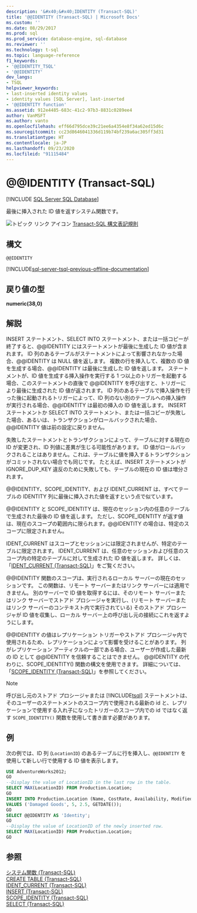 ```yaml
---
description: '&#x40;&#x40;IDENTITY (Transact-SQL)'
title: '@@IDENTITY (Transact-SQL) | Microsoft Docs'
ms.custom: ''
ms.date: 08/29/2017
ms.prod: sql
ms.prod_service: database-engine, sql-database
ms.reviewer: ''
ms.technology: t-sql
ms.topic: language-reference
f1_keywords:
- '@@IDENTITY_TSQL'
- '@@IDENTITY'
dev_langs:
- TSQL
helpviewer_keywords:
- last-inserted identity values
- identity values [SQL Server], last-inserted
- '@@IDENTITY function'
ms.assetid: 912e4485-683c-41c2-97b3-8831c0289ee4
author: VanMSFT
ms.author: vanto
ms.openlocfilehash: eff66d795dce39c21ee6a4354e8f34a62ed15d6c
ms.sourcegitcommit: cc23d8646041336d119b74bf239a6ac305ff3d31
ms.translationtype: HT
ms.contentlocale: ja-JP
ms.lasthandoff: 09/23/2020
ms.locfileid: "91115484"
---
```

# <a name="x40x40identity-transact-sql"></a>&#x40;&#x40;IDENTITY (Transact-SQL)
[!INCLUDE [SQL Server SQL Database](../../includes/applies-to-version/sql-asdb.md)]

  最後に挿入された ID 値を返すシステム関数です。  
  
 ![トピック リンク アイコン](../../database-engine/configure-windows/media/topic-link.gif "トピック リンク アイコン") [Transact-SQL 構文表記規則](../../t-sql/language-elements/transact-sql-syntax-conventions-transact-sql.md)  
  
## <a name="syntax"></a>構文  
  
```syntaxsql  
@@IDENTITY  
```  
  
[!INCLUDE[sql-server-tsql-previous-offline-documentation](../../includes/sql-server-tsql-previous-offline-documentation.md)]

## <a name="return-types"></a>戻り値の型
 **numeric(38,0)**  
  
## <a name="remarks"></a>解説  
 INSERT ステートメント、SELECT INTO ステートメント、または一括コピーが終了すると、@@IDENTITY にはステートメントが最後に生成した ID 値が含まれます。 ID 列のあるテーブルがステートメントによって影響されなかった場合、@@IDENTITY は NULL 値を返します。 複数の行を挿入して、複数の ID 値を生成する場合、@@IDENTITY は最後に生成した ID 値を返します。 ステートメントが、ID 値を生成する挿入操作を実行する 1 つ以上のトリガーを起動する場合、このステートメントの直後で @@IDENTITY を呼び出すと、トリガーにより最後に生成された ID 値が返されます。 ID 列のあるテーブルで挿入操作を行った後に起動されるトリガーによって、ID 列のない別のテーブルへの挿入操作が実行される場合、@@IDENTITY は最初の挿入の ID 値を返します。 INSERT ステートメントか SELECT INTO ステートメント、または一括コピーが失敗した場合、あるいは、トランザクションがロールバックされた場合、@@IDENTITY 値は前の設定に戻りません。  
  
 失敗したステートメントとトランザクションによって、テーブルに対する現在の ID が変更され、ID 列値に差異が生じる可能性があります。 ID 値がロールバックされることはありません。これは、テーブルに値を挿入するトランザクションがコミットされない場合でも同じです。 たとえば、INSERT ステートメントが IGNORE_DUP_KEY 違反のために失敗しても、テーブルの現在の ID 値は増分されます。  
  
 @@IDENTITY、SCOPE_IDENTITY、および IDENT_CURRENT は、すべてテーブルの IDENTITY 列に最後に挿入された値を返すという点で似ています。  
  
 @@IDENTITY と SCOPE_IDENTITY は、現在のセッション内の任意のテーブルで生成された最後の ID 値を返します。 ただし、SCOPE_IDENTITY が返す値は、現在のスコープの範囲内に限られます。@@IDENTITY の場合は、特定のスコープに限定されません。  
  
 IDENT_CURRENT はスコープとセッションには限定されませんが、特定のテーブルに限定されます。 IDENT_CURRENT は、任意のセッションおよび任意のスコープ内の特定のテーブルに対して生成された ID 値を返します。 詳しくは、「[IDENT_CURRENT &#40;Transact-SQL&#41;](../../t-sql/functions/ident-current-transact-sql.md)」をご覧ください。  
  
 @@IDENTITY 関数のスコープは、実行されるローカル サーバーの現在のセッションです。 この関数は、リモート サーバーまたはリンク サーバーには適用できません。 別のサーバーで ID 値を取得するには、そのリモート サーバーまたはリンク サーバーでストアド プロシージャを実行し、(リモート サーバーまたはリンク サーバーのコンテキスト内で実行されている) そのストアド プロシージャが ID 値を収集し、ローカル サーバー上の呼び出し元の接続にこれを返すようにします。  
  
 @@IDENTITY の値はレプリケーション トリガーやストアド プロシージャ内で使用されるため、レプリケーションによって影響を受けることがあります。 列がレプリケーション アーティクルの一部である場合、ユーザーが作成した最新の ID として @@IDENTITY を信頼することはできません。 @@IDENTITY の代わりに、SCOPE_IDENTITY() 関数の構文を使用できます。 詳細については、「[SCOPE_IDENTITY &#40;Transact-SQL&#41;](../../t-sql/functions/scope-identity-transact-sql.md)」を参照してください。  
  
> [!NOTE]  
>  呼び出し元のストアド プロシージャまたは [!INCLUDE[tsql](../../includes/tsql-md.md)] ステートメントは、そのユーザーのステートメントのスコープ内で使用される最新の id と、レプリケーションで使用する入れ子になったトリガーのスコープ内での id ではなく返す `SCOPE_IDENTITY()` 関数を使用して書き直す必要があります。  
  
## <a name="examples"></a>例  
 次の例では、ID 列 (`LocationID`) のあるテーブルに行を挿入し、`@@IDENTITY` を使用して新しい行で使用する ID 値を表示します。  
  
```sql  
USE AdventureWorks2012;  
GO  
--Display the value of LocationID in the last row in the table.  
SELECT MAX(LocationID) FROM Production.Location;  
GO  
INSERT INTO Production.Location (Name, CostRate, Availability, ModifiedDate)  
VALUES ('Damaged Goods', 5, 2.5, GETDATE());  
GO  
SELECT @@IDENTITY AS 'Identity';  
GO  
--Display the value of LocationID of the newly inserted row.  
SELECT MAX(LocationID) FROM Production.Location;  
GO  
```  
  
## <a name="see-also"></a>参照  
 [システム関数 &#40;Transact-SQL&#41;](../../relational-databases/system-functions/system-functions-category-transact-sql.md)   
 [CREATE TABLE &#40;Transact-SQL&#41;](../../t-sql/statements/create-table-transact-sql.md)   
 [IDENT_CURRENT &#40;Transact-SQL&#41;](../../t-sql/functions/ident-current-transact-sql.md)   
 [INSERT &#40;Transact-SQL&#41;](../../t-sql/statements/insert-transact-sql.md)   
 [SCOPE_IDENTITY &#40;Transact-SQL&#41;](../../t-sql/functions/scope-identity-transact-sql.md)   
 [SELECT &#40;Transact-SQL&#41;](../../t-sql/queries/select-transact-sql.md)  
  
  
